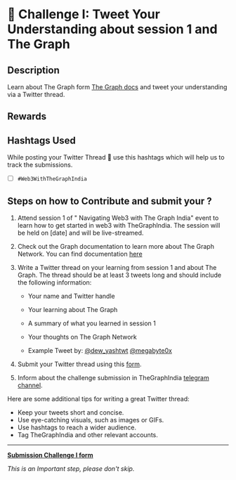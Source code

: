 # 🌱 Challenge I: Tweet Your Understanding about session 1 and The Graph 

## Description

Learn about The Graph form [The Graph docs](https://thegraph.com/docs/en/) and tweet your understanding via a Twitter thread. 

## Rewards

<!-- Participant that complete devote themself to learn  -->

## Hashtags Used

While posting your Twitter Thread 🧵 use this hashtags which will help us to track the submissions.

- [ ] `#Web3WithTheGraphIndia`

## Steps on how to Contribute and submit your ?


1. Attend session 1 of " Navigating Web3 with The Graph India" event to learn how to get started in web3 with TheGraphIndia. The session will be held on [date] and will be live-streamed.

2. Check out the Graph documentation to learn more about The Graph Network. You can find documentation [here](https://thegraph.com/docs/en/about/)

3. Write a Twitter thread on your learning from session 1 and about The Graph. The thread should be at least 3 tweets long and should include the following information:

    * Your name and Twitter handle
    * Your learning about The Graph 
    * A summary of what you learned in session 1
    * Your thoughts on The Graph Network

    * Example Tweet by: 
        [@dew_yashtwt](https://twitter.com/dew_yashtwt/status/1693996457081344360?s=20)
        [@megabyte0x](https://twitter.com/megabyte0x/status/1689630196427812864?s=20)


4. Submit your Twitter thread using this [form]().

5. Inform about the challenge submission in TheGraphIndia [telegram channel](https://t.co/2k61q3yf9W).

Here are some additional tips for writing a great Twitter thread:

* Keep your tweets short and concise.
* Use eye-catching visuals, such as images or GIFs.
* Use hashtags to reach a wider audience.
* Tag TheGraphIndia and other relevant accounts.




-------

[**Submission Challenge I form**]()

*This is an Important step, please don't skip.*